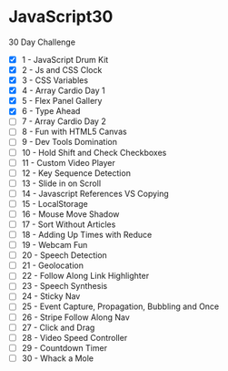 # JavaScript30
30 Day Challenge

 - [x] 1 - JavaScript Drum Kit
 - [x] 2 - Js and CSS Clock
 - [x] 3 - CSS Variables
 - [x] 4 - Array Cardio Day 1
 - [x] 5 - Flex Panel Gallery
 - [x] 6 - Type Ahead
 - [ ] 7 - Array Cardio Day 2
 - [ ] 8 - Fun with HTML5 Canvas
 - [ ] 9 - Dev Tools Domination
 - [ ] 10 - Hold Shift and Check Checkboxes
 - [ ] 11 - Custom Video Player
 - [ ] 12 - Key Sequence Detection
 - [ ] 13 - Slide in on Scroll
 - [ ] 14 - Javascript References VS Copying
 - [ ] 15 - LocalStorage
 - [ ] 16 - Mouse Move Shadow
 - [ ] 17 - Sort Without Articles
 - [ ] 18 - Adding Up Times with Reduce
 - [ ] 19 - Webcam Fun
 - [ ] 20 - Speech Detection
 - [ ] 21 - Geolocation
 - [ ] 22 - Follow Along Link Highlighter
 - [ ] 23 - Speech Synthesis
 - [ ] 24 - Sticky Nav
 - [ ] 25 - Event Capture, Propagation, Bubbling and Once
 - [ ] 26 - Stripe Follow Along Nav
 - [ ] 27 - Click and Drag
 - [ ] 28 - Video Speed Controller
 - [ ] 29 - Countdown Timer
 - [ ] 30 - Whack a Mole
